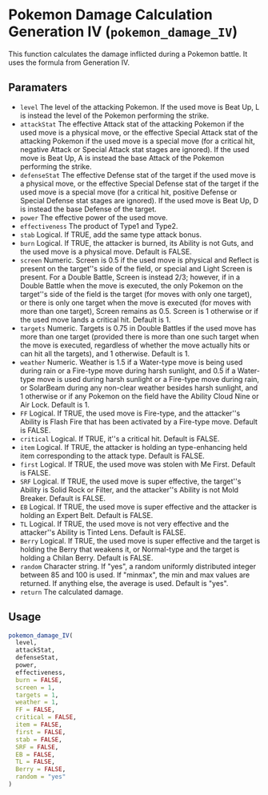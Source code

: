 # Pokemon Damage Calculation Generation IV (`pokemon_damage_IV`)

This function calculates the damage inflicted during a Pokemon battle. It
uses the formula from Generation IV.

## Paramaters
 - `level` The level of the attacking Pokemon. If the used move is Beat
Up, L is instead the level of the Pokemon performing the strike.
 - `attackStat` The effective Attack stat of the attacking Pokemon if the
used move is a physical move, or the effective Special Attack stat of the
attacking Pokemon if the used move is a special move (for a critical hit,
negative Attack or Special Attack stat stages are ignored). If the used
move is Beat Up, A is instead the base Attack of the Pokemon performing the
strike.
 - `defenseStat` The effective Defense stat of the target if the used
move is a physical move, or the effective Special Defense stat of the
target if the used move is a special move (for a critical hit, positive
Defense or Special Defense stat stages are ignored). If the used move is
Beat Up, D is instead the base Defense of the target.
 - `power` The effective power of the used move.
 - `effectiveness` The product of Type1 and Type2.
 - `stab` Logical. If TRUE, add the same type attack bonus.
 - `burn` Logical. If TRUE, the attacker is burned, its Ability is not
Guts, and the used move is a physical move. Default is FALSE.
 - `screen` Numeric. Screen is 0.5 if the used move is physical and
Reflect is present on the target''s side of the field, or special and Light
Screen is present. For a Double Battle, Screen is instead 2/3; however, if
in a Double Battle when the move is executed, the only Pokemon on the
target''s side of the field is the target (for moves with only one target),
or there is only one target when the move is executed (for moves with more
than one target), Screen remains as 0.5. Screen is 1 otherwise or if the
used move lands a critical hit. Default is 1.
 - `targets` Numeric. Targets is 0.75 in Double Battles if the used move
has more than one target (provided there is more than one such target when
the move is executed, regardless of whether the move actually hits or can
hit all the targets), and 1 otherwise. Default is 1.
 - `weather` Numeric. Weather is 1.5 if a Water-type move is being used
during rain or a Fire-type move during harsh sunlight, and 0.5 if a
Water-type move is used during harsh sunlight or a Fire-type move during
rain, or SolarBeam during any non-clear weather besides harsh sunlight, and
1 otherwise or if any Pokemon on the field have the Ability Cloud Nine or
Air Lock. Default is 1.
 - `FF` Logical. If TRUE, the used move is Fire-type, and the attacker''s
Ability is Flash Fire that has been activated by a Fire-type move. Default
is FALSE.
 - `critical` Logical. If TRUE, it''s a critical hit. Default is FALSE.
 - `item` Logical. If TRUE, the attacker is holding an type-enhancing
held item corresponding to the attack type. Default is FALSE.
 - `first` Logical. If TRUE, the used move was stolen with Me First.
Default is FALSE.
 - `SRF` Logical. If TRUE, the used move is super effective, the target''s
Ability is Solid Rock or Filter, and the attacker''s Ability is not Mold
Breaker. Default is FALSE.
 - `EB` Logical. If TRUE, the used move is super effective and the
attacker is holding an Expert Belt. Default is FALSE.
 - `TL` Logical. If TRUE, the used move is not very effective and the
attacker''s Ability is Tinted Lens. Default is FALSE.
 - `Berry` Logical. If TRUE, the used move is super effective and the
target is holding the Berry that weakens it, or Normal-type and the target
is holding a Chilan Berry. Default is FALSE.
 - `random` Character string. If "yes", a random uniformly distributed
integer between 85 and 100 is used. If "minmax", the min and max values are
returned. If anything else, the average is used. Default is "yes".
 - `return` The calculated damage.

## Usage
```r
pokemon_damage_IV(
  level,
  attackStat,
  defenseStat,
  power,
  effectiveness,
  burn = FALSE,
  screen = 1,
  targets = 1,
  weather = 1,
  FF = FALSE,
  critical = FALSE,
  item = FALSE,
  first = FALSE,
  stab = FALSE,
  SRF = FALSE,
  EB = FALSE,
  TL = FALSE,
  Berry = FALSE,
  random = "yes"
)
```